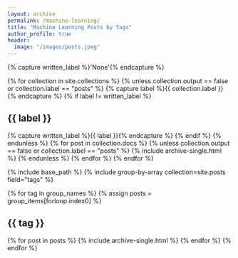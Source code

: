 ```yaml
---
layout: archive
permalink: /machine-learning/
title: "Machine Learning Posts by Tags"
author_profile: true
header:
  image: "/images/posts.jpeg"
---
```




{% capture written_label %}'None'{% endcapture %}

{% for collection in site.collections %}
  {% unless collection.output == false or collection.label == "posts" %}
    {% capture label %}{{ collection.label }}{% endcapture %}
    {% if label != written_label %}
      <h2 id="{{ label | slugify }}" class="archive__subtitle">{{ label }}</h2>
      {% capture written_label %}{{ label }}{% endcapture %}
    {% endif %}
  {% endunless %}
  {% for post in collection.docs %}
    {% unless collection.output == false or collection.label == "posts" %}
      {% include archive-single.html %}
    {% endunless %}
  {% endfor %}
{% endfor %}



{% include base_path %}
{% include group-by-array collection=site.posts field="tags" %}

{% for tag in group_names %}
  {% assign posts = group_items[forloop.index0] %}
  <h2 id="{{ tag | slugify }}" class="archive__subtitle">{{ tag }}</h2>
  {% for post in posts %}
    {% include archive-single.html %}
  {% endfor %}
{% endfor %}
